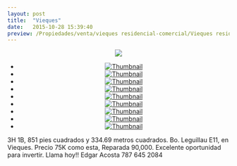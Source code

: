 ```yaml
---
layout: post
title:  "Vieques"
date:   2015-10-28 15:39:40
preview: /Propiedades/venta/vieques residencial-comercial/Vieques residencial/IMG_4777.JPG
---
```


<center>
	<div class="mainImg">
		<img src="/Edweb/Propiedades/venta/vieques residencial-comercial/Vieques residencial/IMG_4777.JPG" class="custom">
	</div>
	<!--aqui comienza las fotos pequeñas -->
	<ul class="thumbnails">
	  <li>
	    <a href="/Edweb/Propiedades/venta/vieques residencial-comercial/Vieques residencial/IMG_4777.JPG">
	      <img class="tumbnails" src="/Edweb/Propiedades/venta/vieques residencial-comercial/Vieques residencial/IMG_4777.JPG" alt="Thumbnail">
	    </a>
	  </li>
	  <li>
	    <a href="/Edweb/Propiedades/venta/vieques residencial-comercial/Vieques residencial/IMG_4778.JPG">
	      <img class="tumbnails" src="/Edweb/Propiedades/venta/vieques residencial-comercial/Vieques residencial/IMG_4778.JPG" alt="Thumbnail">
	    </a>
	  </li>
	  <li>
	    <a href="/Edweb/Propiedades/venta/vieques residencial-comercial/Vieques residencial/IMG_4779.JPG">
	      <img class="tumbnails" src="/Edweb/Propiedades/venta/vieques residencial-comercial/Vieques residencial/IMG_4779.JPG" alt="Thumbnail">
	    </a>
	  </li>
	  <li>
	    <a href="/Edweb/Propiedades/venta/vieques residencial-comercial/Vieques residencial/IMG_9019.JPG">
	      <img class="tumbnails" src="/Edweb/Propiedades/venta/vieques residencial-comercial/Vieques residencial/IMG_9019.JPG" alt="Thumbnail">
	    </a>
	  </li>
	  <li>
	    <a href="/Edweb/Propiedades/venta/vieques residencial-comercial/Vieques residencial/IMG_9020.JPG">
	      <img class="tumbnails" src="/Edweb/Propiedades/venta/vieques residencial-comercial/Vieques residencial/IMG_9020.JPG" alt="Thumbnail">
	    </a>
	  </li>
	  <li>
	    <a href="/Edweb/Propiedades/venta/vieques residencial-comercial/Vieques residencial/IMG_9022.JPG">
	      <img class="tumbnails" src="/Edweb/Propiedades/venta/vieques residencial-comercial/Vieques residencial/IMG_9022.JPG" alt="Thumbnail">
	    </a>
	  </li>
	  <li>
	    <a href="/Edweb/Propiedades/venta/vieques residencial-comercial/Vieques residencial/IMG_9024.JPG">
	      <img class="tumbnails" src="/Edweb/Propiedades/venta/vieques residencial-comercial/Vieques residencial/IMG_9024.JPG" alt="Thumbnail">
	    </a>
	  </li>
	  <li>
	    <a href="/Edweb/Propiedades/venta/vieques residencial-comercial/Vieques residencial/IMG_9025.JPG">
	      <img class="tumbnails" src="/Edweb/Propiedades/venta/vieques residencial-comercial/Vieques residencial/IMG_9025.JPG" alt="Thumbnail">
	    </a>
	  </li>
	  <li>
	    <a href="/Edweb/Propiedades/venta/vieques residencial-comercial/Vieques residencial/IMG_9027.JPG">
	      <img class="tumbnails" src="/Edweb/Propiedades/venta/vieques residencial-comercial/Vieques residencial/IMG_9027.JPG" alt="Thumbnail">
	    </a>
	  </li>
	</ul>
	<script src="https://ajax.googleapis.com/ajax/libs/jquery/1.9.1/jquery.min.js"></script>
	<script type="text/javascript" src="/Edweb/js/jquery.simpleGal.js"></script>
	<script>
		$(document).ready(function () {
			$('.thumbnails').simpleGal({
				mainImage: '.custom'
			});
		});
	</script>
</center>

3H 1B, 851 pies cuadrados y 334.69 metros cuadrados. Bo. Leguillau E11, en Vieques. Precio 75K como esta, Reparada 90,000. Excelente oportunidad para invertir. Llama hoy!! Edgar Acosta 787 645 2084

